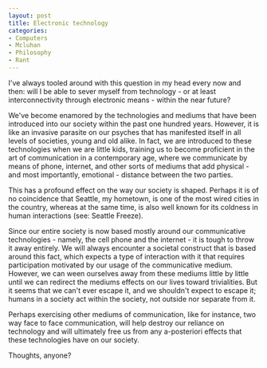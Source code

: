 ```yaml
--- 
layout: post
title: Electronic technology
categories:
- Computers
- Mcluhan
- Philosophy
- Rant
---
```

I've always tooled around with this question in my head every now and then: will I be able to sever myself from technology - or at least interconnectivity through electronic means - within the near future?

We've become enamored by the technologies and mediums that have been introduced into our society within the past one hundred years.  However, it is like an invasive parasite on our psyches that has manifested itself in all levels of societies, young and old alike.  In fact, we are introduced to these technologies when we are little kids, training us to become proficient in the art of communication in a contemporary age, where we communicate by means of phone, internet, and other sorts of mediums that add physical - and most importantly, emotional - distance between the two parties.

This has a profound effect on the way our society is shaped.  Perhaps it is of no coincidence that Seattle, my hometown, is one of the most wired cities in the country, whereas at the same time, is also well known for its coldness in human interactions (see: Seattle Freeze).

Since our entire society is now based mostly around our communicative technologies - namely, the cell phone and the internet - it is tough to throw it away entirely.  We will always encounter a societal construct that is based around this fact, which expects a type of interaction with it that requires participation motivated by our usage of the communicative medium.  However, we can ween ourselves away from these mediums little by little until we can redirect the mediums effects on our lives toward trivialities.  But it seems that we can't ever escape it, and we shouldn't expect to escape it; humans in a society act within the society, not outside nor separate from it.

Perhaps exercising other mediums of communication, like for instance, two way face to face communication, will help destroy our reliance on technology and will ultimately free us from any a-posteriori effects that these technologies have on our society.

Thoughts, anyone?
